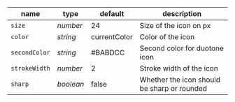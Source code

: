 | name                  | type      | default      | description |
| --------------------- | --------- | ------------ | ----------- |
| `size`                | *number*  | 24           | Size of the icon on px |
| `color`               | *string*  | currentColor | Color of the icon |
| `secondColor`         | *string*  | #BABDCC      | Second color for duotone icon |
| `strokeWidth`         | *number*  | 2            | Stroke width of the icon |
| `sharp`               | *boolean* | false        | Whether the icon should be sharp or rounded |
